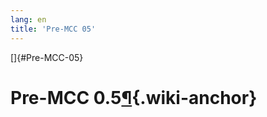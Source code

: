 ```yaml
---
lang: en
title: 'Pre-MCC 05'
---
```


[]{#Pre-MCC-05}

Pre-MCC 0.5[¶](#Pre-MCC-05){.wiki-anchor}
=========================================
